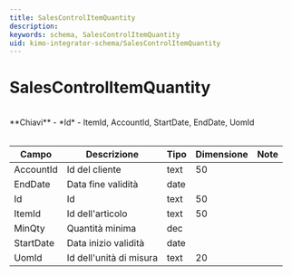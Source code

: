 ```yaml
---
title: SalesControlItemQuantity
description:
keywords: schema, SalesControlItemQuantity
uid: kimo-integrator-schema/SalesControlItemQuantity
---
```


# SalesControlItemQuantity

<br>
**Chiavi**
- *Id*
- ItemId, AccountId, StartDate, EndDate, UomId
<br><br>

| Campo | Descrizione | Tipo | Dimensione | Note |
| --- | --- | --- | --- | --- |
| AccountId | Id del cliente | text | 50 |  |
| EndDate | Data fine validità | date |  |  |
| Id | Id | text | 50 |  |
| ItemId | Id dell'articolo | text | 50 |  |
| MinQty | Quantità minima | dec |  |  |
| StartDate | Data inizio validità | date |  |  |
| UomId | Id dell'unità di misura | text | 20 |  |


